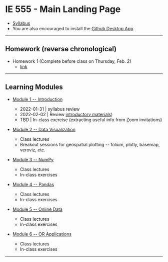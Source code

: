 # IE 555 - Main Landing Page

- [Syllabus](IE_555_Syllabus_Spring_2022.pdf)
- You are also encouraged to install the [Github Desktop App](https://desktop.github.com).

---


## Homework (reverse chronological)

- Homework 1 (Complete before class on Thursday, Feb. 2) 
	- [link](Homework/HW_1_installation/HW_1_installation.pdf)
	
---	


## Learning Modules
- [Module 1 -- Introduction](Module_1_Intro/)
    - 2022-01-31 | syllabus review
    - 2022-02-02  | Review [introductory materials](Module_1_Intro/notes_01_intro.pdf))
	- TBD | In-class exercise (extracting useful info from Zoom invitations)
	
	
- [Module 2 -- Data Visualization](Module_2_Data_Viz/)
    - Class lectures
    - Breakout sessions for geospatial plotting -- folium, plotly, basemap, veroviz, etc.
    
- [Module 3 -- NumPy](Module_3_Numpy/) 
    - Class lectures
    - In-class exercises

- [Module 4 -- Pandas](Module_4_Pandas/) 
    - Class lectures
    - In-class exercises

- [Module 5 -- Online Data](Module_5_Online_Data/) 
    - Class lectures
    - In-class exercises

- [Module 6 -- OR Applications](Module_6_OR_Applications/) 
    - Class lectures
    - In-class exercises
    
---


